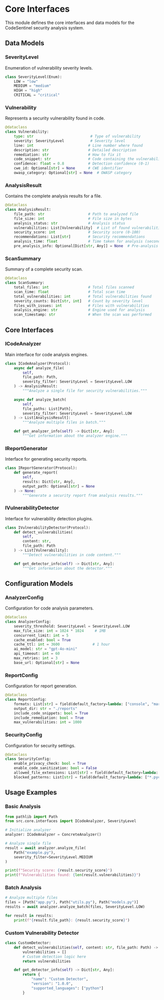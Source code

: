 # Core Interfaces

This module defines the core interfaces and data models for the CodeSentinel security analysis system.

## Data Models

### SeverityLevel

Enumeration of vulnerability severity levels.

```python
class SeverityLevel(Enum):
    LOW = "low"
    MEDIUM = "medium"
    HIGH = "high"
    CRITICAL = "critical"
```

### Vulnerability

Represents a security vulnerability found in code.

```python
@dataclass
class Vulnerability:
    type: str                          # Type of vulnerability
    severity: SeverityLevel            # Severity level
    line: int                         # Line number where found
    description: str                  # Detailed description
    remediation: str                  # How to fix it
    code_snippet: str                 # Code containing the vulnerability
    confidence: float = 0.8           # Detection confidence (0-1)
    cwe_id: Optional[str] = None      # CWE identifier
    owasp_category: Optional[str] = None  # OWASP category
```

### AnalysisResult

Contains the complete analysis results for a file.

```python
@dataclass
class AnalysisResult:
    file_path: str                    # Path to analyzed file
    file_size: int                    # File size in bytes
    analysis_status: str              # Analysis status
    vulnerabilities: List[Vulnerability]  # List of found vulnerabilities
    security_score: int               # Security score (0-100)
    recommendations: List[str]        # Security recommendations
    analysis_time: float              # Time taken for analysis (seconds)
    pre_analysis_info: Optional[Dict[str, Any]] = None  # Pre-analysis data
```

### ScanSummary

Summary of a complete security scan.

```python
@dataclass
class ScanSummary:
    total_files: int                  # Total files scanned
    scan_time: float                  # Total scan time
    total_vulnerabilities: int        # Total vulnerabilities found
    severity_counts: Dict[str, int]   # Count by severity level
    files_with_issues: int            # Files with vulnerabilities
    analysis_engine: str              # Engine used for analysis
    scan_timestamp: str               # When the scan was performed
```

## Core Interfaces

### ICodeAnalyzer

Main interface for code analysis engines.

```python
class ICodeAnalyzer(Protocol):
    async def analyze_file(
        self,
        file_path: Path,
        severity_filter: SeverityLevel = SeverityLevel.LOW
    ) -> AnalysisResult:
        """Analyze a single file for security vulnerabilities."""

    async def analyze_batch(
        self,
        file_paths: List[Path],
        severity_filter: SeverityLevel = SeverityLevel.LOW
    ) -> List[AnalysisResult]:
        """Analyze multiple files in batch."""

    def get_analyzer_info(self) -> Dict[str, Any]:
        """Get information about the analyzer engine."""
```

### IReportGenerator

Interface for generating security reports.

```python
class IReportGenerator(Protocol):
    def generate_report(
        self,
        results: Dict[str, Any],
        output_path: Optional[str] = None
    ) -> None:
        """Generate a security report from analysis results."""
```

### IVulnerabilityDetector

Interface for vulnerability detection plugins.

```python
class IVulnerabilityDetector(Protocol):
    def detect_vulnerabilities(
        self,
        content: str,
        file_path: Path
    ) -> List[Vulnerability]:
        """Detect vulnerabilities in code content."""

    def get_detector_info(self) -> Dict[str, Any]:
        """Get information about the detector."""
```

## Configuration Models

### AnalyzerConfig

Configuration for code analysis parameters.

```python
@dataclass
class AnalyzerConfig:
    severity_threshold: SeverityLevel = SeverityLevel.LOW
    max_file_size: int = 1024 * 1024     # 1MB
    concurrent_limit: int = 5
    cache_enabled: bool = True
    cache_ttl: int = 3600               # 1 hour
    ai_model: str = "gpt-4o-mini"
    api_timeout: int = 60
    max_retries: int = 3
    base_url: Optional[str] = None
```

### ReportConfig

Configuration for report generation.

```python
@dataclass
class ReportConfig:
    formats: List[str] = field(default_factory=lambda: ["console", "markdown"])
    output_dir: str = "./reports"
    include_code_snippets: bool = True
    include_remediation: bool = True
    max_vulnerabilities: int = 1000
```

### SecurityConfig

Configuration for security settings.

```python
@dataclass
class SecurityConfig:
    enable_privacy_check: bool = True
    enable_code_sanitization: bool = False
    allowed_file_extensions: List[str] = field(default_factory=lambda: [".py"])
    blocked_patterns: List[str] = field(default_factory=lambda: ["*.pyc", "__pycache__", "*.so", "*.dll"])
```

## Usage Examples

### Basic Analysis

```python
from pathlib import Path
from src.core.interfaces import ICodeAnalyzer, SeverityLevel

# Initialize analyzer
analyzer: ICodeAnalyzer = ConcreteAnalyzer()

# Analyze single file
result = await analyzer.analyze_file(
    Path("example.py"),
    severity_filter=SeverityLevel.MEDIUM
)

print(f"Security score: {result.security_score}")
print(f"Vulnerabilities found: {len(result.vulnerabilities)}")
```

### Batch Analysis

```python
# Analyze multiple files
files = [Path("app.py"), Path("utils.py"), Path("models.py")]
results = await analyzer.analyze_batch(files, SeverityLevel.LOW)

for result in results:
    print(f"{result.file_path}: {result.security_score}")
```

### Custom Vulnerability Detector

```python
class CustomDetector:
    def detect_vulnerabilities(self, content: str, file_path: Path) -> List[Vulnerability]:
        vulnerabilities = []
        # Custom detection logic here
        return vulnerabilities

    def get_detector_info(self) -> Dict[str, Any]:
        return {
            "name": "Custom Detector",
            "version": "1.0.0",
            "supported_languages": ["python"]
        }
```